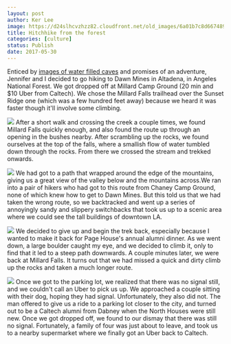 ```yaml
---
layout: post
author: Ker Lee
image: https://d24slhcvzhzz82.cloudfront.net/old_images/6a01b7c8d66748970b01b7c8fab723970b-pi.jpg
title: Hitchhike from the forest
categories: [culture]
status: Publish
date: 2017-05-30
---
```



Enticed by [images of water filled caves](https://www.yelp.com/biz/dawn-mine-hike-altadena?hrid=KzLADqMo8j-WF_x_Bfvyyg&amp;rh_type=phrase&amp;rh_ident=fire_road) and promises of an adventure, Jennifer and I decided to go hiking to Dawn Mines in Altadena, in Angeles National Forest. We got dropped off at Millard Camp Ground (20 min and $10 Uber from Caltech). We chose the Millard Falls trailhead over the Sunset Ridge one (which was a few hundred feet away) because we heard it was faster though it'll involve some climbing.


![](https://d24slhcvzhzz82.cloudfront.net/old_images/6a0105349b8251970b01b8d284f712970c-320wi.jpg)
After a short walk and crossing the creek a couple times, we found Millard Falls quickly enough, and also found the route up through an opening in the bushes nearby. After scrambling up the rocks, we found ourselves at the top of the falls, where a smallish flow of water tumbled down through the rocks. From there we crossed the stream and trekked onwards.


![](https://d24slhcvzhzz82.cloudfront.net/old_images/6a0105349b8251970b01b8d284f6fb970c-320wi.jpg)
We had got to a path that wrapped around the edge of the mountains, giving us a great view of the valley below and the mountains across.We ran into a pair of hikers who had got to this route from Chaney Camp Ground, none of which knew how to get to Dawn Mines. But this told us that we had taken the wrong route, so we backtracked and went up a series of annoyingly sandy and slippery switchbacks that took us up to a scenic area where we could see the tall buildings of downtown LA.


![](https://d24slhcvzhzz82.cloudfront.net/old_images/6a0105349b8251970b01b8d284f708970c-320wi.jpg)
We decided to give up and begin the trek back, especially because I wanted to make it back for Page House's annual alumni dinner. As we went down, a large boulder caught my eye, and we decided to climb it, only to find that it led to a steep path downwards. A couple minutes later, we were back at Millard Falls. It turns out that we had missed a quick and dirty climb up the rocks and taken a much longer route.


![](https://d24slhcvzhzz82.cloudfront.net/old_images/6a0105349b8251970b01b8d284f70e970c-320wi.jpg)
Once we got to the parking lot, we realized that there was no signal still, and we couldn't call an Uber to pick us up. We approached a couple sitting with their dog, hoping they had signal. Unfortunately, they also did not. The man offered to give us a ride to a parking lot closer to the city, and turned out to be a Caltech alumni from Dabney when the North Houses were still new. Once we got dropped off, we found to our dismay that there was still no signal. Fortunately, a family of four was just about to leave, and took us to a nearby supermarket where we finally got an Uber back to Caltech.

